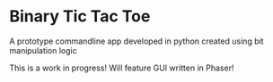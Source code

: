 # Binary Tic Tac Toe
A prototype commandline app developed in python created using bit manipulation logic

This is a work in progress!
Will feature GUI written in Phaser!
